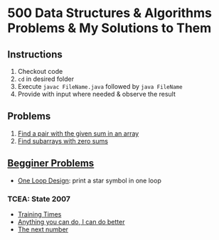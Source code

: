 # 500 Data Structures & Algorithms Problems & My Solutions to Them

## Instructions

1. Checkout code
2. `cd` in desired folder
3. Execute `javac FileName.java` followed by `java FileName`
4. Provide with input where needed & observe the result

## Problems
001. [Find a pair with the given sum in an array](https://www.techiedelight.com/find-pair-with-given-sum-array/)
002. [Find subarrays with zero sums](http://www.techiedelight.com/find-sub-array-with-0-sum/)

## [Begginer Problems](https://tausiq.wordpress.com/easy-programming-problems-with-solutions/)
- [One Loop Design](https://tausiq.wordpress.com/2009/08/21/one-loop-design/): print a star symbol in one loop

### TCEA: State 2007
- [Training Times](https://tausiq.wordpress.com/2009/11/03/training-times/)
- [Anything you can do, I can do better](https://tausiq.wordpress.com/2009/11/03/anything-you-can-do-i-can-do-better/)
- [The next number](https://tausiq.wordpress.com/2009/11/10/the-next-number/)